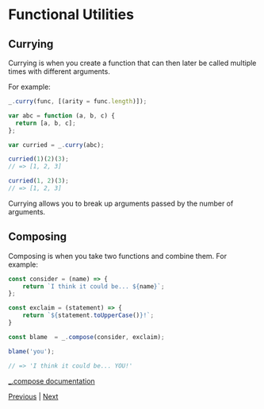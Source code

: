 # Functional Utilities

## Currying

Currying is when you create a function that can then later be called multiple times with different arguments.

For example:

```js
_.curry(func, [(arity = func.length)]);

var abc = function (a, b, c) {
  return [a, b, c];
};

var curried = _.curry(abc);

curried(1)(2)(3);
// => [1, 2, 3]

curried(1, 2)(3);
// => [1, 2, 3]
```

Currying allows you to break up arguments passed by the number of arguments.

## Composing

Composing is when you take two functions and combine them.
For example:

```js
const consider = (name) => {
    return `I think it could be... ${name}`;
};

const exclaim = (statement) => {
    return `${statement.toUpperCase()}!`;
}

const blame  = _.compose(consider, exclaim);

blame('you');

// => 'I think it could be... YOU!'
```

[_.compose documentation](https://underscorejs.org/#compose)

[Previous](09.hof-%26-callbacks.md) | [Next](11.advanced-scope.md)

